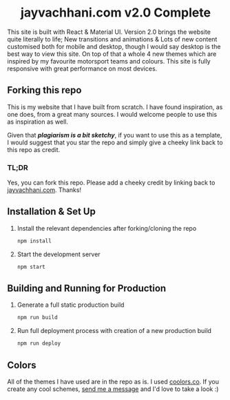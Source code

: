 <h1 align="center">
  jayvachhani.com v2.0 Complete
</h1>
<p>
This site is built with React & Material UI. Version 2.0 brings the website quite literally to life; New transitions and animations & Lots of new content customised both for mobile and desktop, though I would say desktop is the best way to view this site. On top of that a whole 4 new themes which are inspired by my favourite motorsport teams and colours. This site is fully responsive with great performance on most devices.
</p>

## Forking this repo

This is my website that I have built from scratch. I have found inspiration, as one does, from a great many sources. I would welcome people to use this as inspiration as well.

Given that _**plagiarism is a bit sketchy**_, if you want to use this as a template, I would suggest that you star the repo and simply give a cheeky link back to this repo as credit.

### TL;DR

Yes, you can fork this repo. Please add a cheeky credit by linking back to [jayvachhani.com](https://jayvachhani.com). Thanks!

## Installation & Set Up

1. Install the relevant dependencies after forking/cloning the repo

   ```sh
   npm install
   ```

2. Start the development server

   ```sh
   npm start
   ```

## Building and Running for Production

1. Generate a full static production build

   ```sh
   npm run build
   ```

2. Run full deployment process with creation of a new production build

   ```sh
   npm run deploy
   ```

## Colors

All of the themes I have used are in the repo as is. I used [coolors.co](https://coolors.co/).
If you create any cool schemes, [send me a message](https://jayvachhani.com) and I'd love to take a look :)
